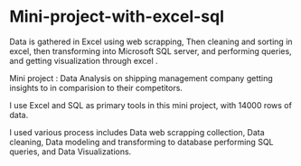 # Mini-project-with-excel-sql

Data is gathered in Excel using web scrapping, Then cleaning and sorting in excel, then transforming into Microsoft SQL server,  and performing queries, and getting visualization through excel .

Mini project : Data Analysis on shipping management company getting insights to in comparision to their competitors.

I use Excel and SQL as primary tools in this mini project,
with 14000 rows of data.

I used various process includes
Data web scrapping collection, Data cleaning, Data modeling and transforming to database
performing SQL queries, and Data Visualizations.

